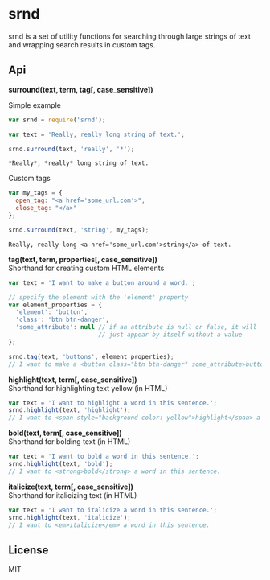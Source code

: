 # srnd

srnd is a set of utility functions for searching through large strings of text and wrapping search results in custom tags.

## Api

**surround(text, term, tag[, case_sensitive])**  

Simple example
```javascript
var srnd = require('srnd');

var text = 'Really, really long string of text.';

srnd.surround(text, 'really', '*');
```
```
*Really*, *really* long string of text.
```
Custom tags
```javascript
var my_tags = {
  open_tag: "<a href='some_url.com'>",
  close_tag: "</a>"
};

srnd.surround(text, 'string', my_tags);
```
```
Really, really long <a href='some_url.com'>string</a> of text.
```

**tag(text, term, properties[, case_sensitive])**  
Shorthand for creating custom HTML elements
```javascript
var text = 'I want to make a button around a word.';

// specify the element with the 'element' property
var element_properties = {
  'element': 'button',
  'class': 'btn btn-danger',
  'some_attribute': null // if an attribute is null or false, it will
                         // just appear by itself without a value
};

srnd.tag(text, 'buttons', element_properties);
// I want to make a <button class="btn btn-danger" some_attribute>button</button> around a word.
```

**highlight(text, term[, case_sensitive])**  
Shorthand for highlighting text yellow (in HTML)
```javascript
var text = 'I want to highlight a word in this sentence.';
srnd.highlight(text, 'highlight'); 
// I want to <span style="background-color: yellow">highlight</span> a word in this sentence.
```

**bold(text, term[, case_sensitive])**  
Shorthand for bolding text (in HTML)
```javascript
var text = 'I want to bold a word in this sentence.';
srnd.highlight(text, 'bold'); 
// I want to <strong>bold</strong> a word in this sentence.
```

**italicize(text, term[, case_sensitive])**  
Shorthand for italicizing text (in HTML)
```javascript
var text = 'I want to italicize a word in this sentence.';
srnd.highlight(text, 'italicize'); 
// I want to <em>italicize</em> a word in this sentence.
```

## License
MIT
